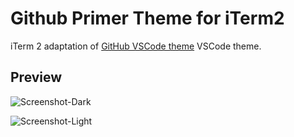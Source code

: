 # Github Primer Theme for iTerm2
iTerm 2 adaptation of [GitHub VSCode theme](https://github.com/primer/github-vscode-theme) VSCode theme.


## Preview
![Screenshot-Dark](https://user-images.githubusercontent.com/5233109/82373650-8c35eb00-9a26-11ea-86e6-0827da0d36b6.png
 "Screen Shot")
 
 ![Screenshot-Light](https://user-images.githubusercontent.com/5233109/82753882-09b87d00-9dd2-11ea-8b7d-7271c76fe9c7.png)
 
 

